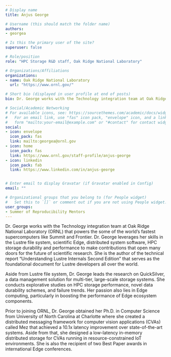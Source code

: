 ```yaml
---
# Display name
title: Anjus George

# Username (this should match the folder name)
authors:
- georgea

# Is this the primary user of the site?
superuser: false

# Role/position
role: "HPC Storage R&D staff, Oak Ridge National Laboratory"

# Organizations/Affiliations
organizations:
- name: Oak Ridge National Laboratory
  url: "https://www.ornl.gov/"

# Short bio (displayed in user profile at end of posts)
bio: Dr. George works with the Technology integration team at Oak Ridge National Laboratory (ORNL) that powers the some of the world’s fastest supercomputers like Summit and Frontier.  

# Social/Academic Networking
# For available icons, see: https://sourcethemes.com/academic/docs/widgets/#icons
#   For an email link, use "fas" icon pack, "envelope" icon, and a link in the
#   form "mailto:your-email@example.com" or "#contact" for contact widget.
social:
- icon: envelope
  icon_pack: fas
  link: mailto:georgea@ornl.gov
- icon: home
  icon_pack: fas
  link: https://www.ornl.gov/staff-profile/anjus-george
- icon: linkedin
  icon_pack: fab
  link: https://www.linkedin.com/in/anjus-george


# Enter email to display Gravatar (if Gravatar enabled in Config)
email: ""

# Organizational groups that you belong to (for People widget)
#   Set this to `[]` or comment out if you are not using People widget.  
user_groups:
- Summer of Reproducibility Mentors
---
```

Dr. George works with the Technology integration team at Oak Ridge National Laboratory (ORNL) that powers the some of the world’s fastest supercomputers like Summit and Frontier. Dr. George leverages her skills in the Lustre file system, scientific Edge, distributed system software, HPC storage durability and performance to make contributions that open many doors for the future of scientific research. She is the author of the technical report “Understanding Lustre Internals Second Edition” that serves as the foundational document for Lustre developers all over the world.  

Aside from Lustre file system, Dr. George leads the research on QuickSilver, a data management solution for multi-tier, large-scale storage systems. She conducts explorative studies on HPC storage performance, novel data durability schemes, and failure trends. Her passion also lies in Edge computing, particularly in boosting the performance of Edge ecosystem components.  

Prior to joining ORNL, Dr. George obtained her Ph.D. in Computer Science from University of North Carolina at Charlotte where she created a distributed messaging framework for computer vision applications (CVAs) called Mez that achieved a 10.1x latency improvement over state-of-the-art systems. Aside from that, she designed a low-latency in-memory distributed storage for CVAs running in resource-constrained IoT environments. She is also the recipient of two Best Paper awards in international Edge conferences.

